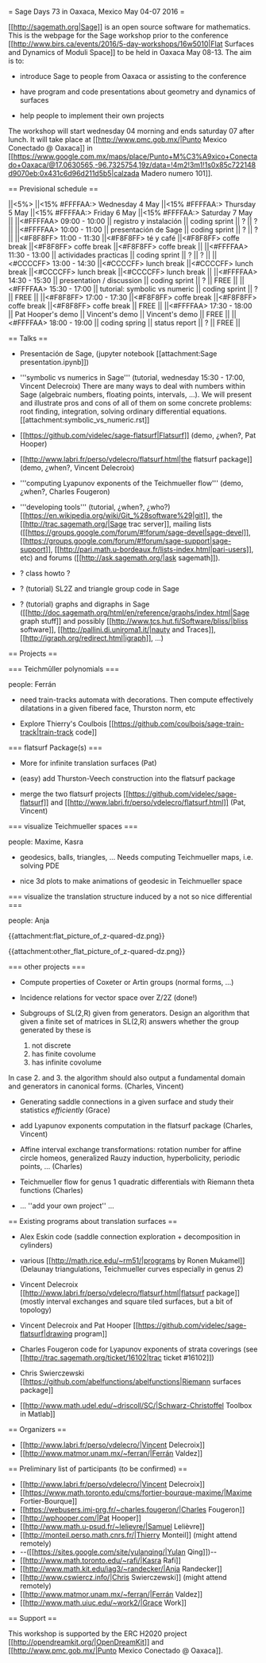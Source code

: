 = Sage Days 73 in Oaxaca, Mexico May 04-07 2016 =

[[http://sagemath.org|Sage]] is an open source software for mathematics. This is the webpage for the Sage workshop prior to the conference [[http://www.birs.ca/events/2016/5-day-workshops/16w5010|Flat Surfaces and Dynamics of Moduli Space]] to be held in Oaxaca May 08-13. The aim is to:

 * introduce Sage to people from Oaxaca or assisting to the conference

 * have program and code presentations about geometry and dynamics of surfaces

 * help people to implement their own projects

The workshop will start wednesday 04 morning and ends saturday 07 after lunch. It will take place at [[http://www.pmc.gob.mx/|Punto Mexico Conectado @ Oaxaca]] in [[https://www.google.com.mx/maps/place/Punto+M%C3%A9xico+Conectado+Oaxaca/@17.0630565,-96.7325754,19z/data=!4m2!3m1!1s0x85c722148d9070eb:0x431c6d96d211d5b5|calzada Madero numero 101]].

== Previsional schedule ==

||<5%>                    ||<15% #FFFFAA:> Wednesday 4 May ||<15%  #FFFFAA:> Thursday 5 May ||<15%  #FFFFAA:> Friday 6 May ||<15%  #FFFFAA:> Saturday 7 May ||
||<#FFFFAA> 09:00 - 10:00 || registro y instalación        || coding sprint                 || ?                           || ?                             ||
||<#FFFFAA> 10:00 - 11:00 || presentación de Sage          || coding sprint                 || ?                           || ?                             ||
||<#F8F8FF> 11:00 - 11:30 ||<#F8F8FF> té y café            ||<#F8F8FF> coffe break          ||<#F8F8FF> coffe break        ||<#F8F8FF> coffe break          ||
||<#FFFFAA> 11:30 - 13:00 || actividades practicas         || coding sprint                 || ?                           || ?                             ||
||<#CCCCFF> 13:00 - 14:30 ||<#CCCCFF> lunch break          ||<#CCCCFF> lunch break          ||<#CCCCFF> lunch break        ||<#CCCCFF> lunch break          ||
||<#FFFFAA> 14:30 - 15:30 || presentation / discussion     || coding sprint                 || ?                           || FREE                          ||
||<#FFFFAA> 15:30 - 17:00 || tutorial: symbolic vs numeric || coding sprint                 || ?                           || FREE                          ||
||<#F8F8FF> 17:00 - 17:30 ||<#F8F8FF> coffe break          ||<#F8F8FF> coffe break          ||<#F8F8FF> coffe break        || FREE                          ||
||<#FFFFAA> 17:30 - 18:00 || Pat Hooper's demo             || Vincent's demo                 || Vincent's demo              || FREE                          ||
||<#FFFFAA> 18:00 - 19:00 || coding spring                 || status report                 || ?                           || FREE                          ||

== Talks ==

 * Presentación de Sage, (jupyter notebook [[attachment:Sage presentation.ipynb]])

 * '''symbolic vs numerics in Sage''' (tutorial, wednesday 15:30 - 17:00, Vincent Delecroix)
   There are many ways to deal with numbers within Sage (algebraic numbers, floating points, intervals, ...). We will present and illustrate pros and cons of all of them on some concrete problems: root finding, integration, solving ordinary differential equations.  [[attachment:symbolic_vs_numeric.rst]]

 * [[https://github.com/videlec/sage-flatsurf|Flatsurf]] (demo, ¿when?,  Pat Hooper)

 * [[http://www.labri.fr/perso/vdelecro/flatsurf.html|the flatsurf package]] (demo, ¿when?, Vincent Delecroix)

 * '''computing Lyapunov exponents of the Teichmueller flow''' (demo, ¿when?, Charles Fougeron)

 * '''developing tools''' (tutorial, ¿when?, ¿who?)
  [[https://en.wikipedia.org/wiki/Git_%28software%29|git]], the [[http://trac.sagemath.org/|Sage trac server]], mailing lists ([[https://groups.google.com/forum/#!forum/sage-devel|sage-devel]], [[https://groups.google.com/forum/#!forum/sage-support|sage-support]], [[http://pari.math.u-bordeaux.fr/lists-index.html|pari-users]], etc) and forums ([[http://ask.sagemath.org/|ask sagemath]]).

 * ? class howto ?

 * ? (tutorial) SL2Z and triangle group code in Sage

 * ? (tutorial) graphs and digraphs in Sage ([[http://doc.sagemath.org/html/en/reference/graphs/index.html|Sage graph stuff]] and possibly [[http://www.tcs.hut.fi/Software/bliss/|bliss software]], [[http://pallini.di.uniroma1.it/|nauty and Traces]], [[http://igraph.org/redirect.html|igraph]], ...)

== Projects ==

=== Teichmûller polynomials ===

people: Ferrán

 * need train-tracks automata with decorations. Then compute effectively dilatations in a given fibered face, Thurston norm, etc

 * Explore Thierry's Coulbois [[https://github.com/coulbois/sage-train-track|train-track code]]

=== flatsurf Package(s) ===

 * More for infinite translation surfaces (Pat)

 * (easy) add Thurston-Veech construction into the flatsurf package

 * merge the two flatsurf projects [[https://github.com/videlec/sage-flatsurf]] and [[http://www.labri.fr/perso/vdelecro/flatsurf.html]] (Pat, Vincent)

=== visualize Teichmueller spaces ===

people: Maxime, Kasra

 * geodesics, balls, triangles, ... Needs computing Teichmueller maps, i.e. solving PDE

 * nice 3d plots to make animations of geodesic in Teichmueller space

=== visualize the translation structure induced by a not so nice differential ===

people: Anja

{{attachment:flat_picture_of_z-quared-dz.png}}

{{attachment:other_flat_picture_of_z-quared-dz.png}}


=== other projects ===

 * Compute properties of Coxeter or Artin groups (normal forms, ...)

 * Incidence relations for vector space over Z/2Z (done!)


 * Subgroups of SL(2,R) given from generators. Design an algorithm that given a finite set of matrices in SL(2,R) answers whether the group generated by these is

    1. not discrete
    2. has finite covolume
    3. has infinite covolume

 In case 2. and 3. the algorithm should also output a fundamental domain and generators in canonical forms. (Charles, Vincent)

 * Generating saddle connections in a given surface and study their statistics *efficiently* (Grace)

 * add Lyapunov exponents computation in the flatsurf package (Charles, Vincent)

 * Affine interval exchange transformations: rotation number for affine circle homeos, generalized Rauzy induction, hyperbolicity, periodic points, ... (Charles)

 * Teichmueller flow for genus 1 quadratic differentials with Riemann theta functions (Charles)

 * ... ''add your own project'' ...

== Existing programs about translation surfaces ==

 * Alex Eskin code (saddle connection exploration + decomposition in cylinders)

 * various [[http://math.rice.edu/~rm51/|programs by Ronen Mukamel]] (Delaunay triangulations, Teichmueller curves especially in genus 2)

 * Vincent Delecroix [[http://www.labri.fr/perso/vdelecro/flatsurf.html|flatsurf package]] (mostly interval exchanges and square tiled surfaces, but a bit of topology)

 * Vincent Delecroix and Pat Hooper [[https://github.com/videlec/sage-flatsurf|drawing program]]

 * Charles Fougeron code for Lyapunov exponents of strata coverings (see [[http://trac.sagemath.org/ticket/16102|trac ticket #16102]])

 * Chris Swierczewski [[https://github.com/abelfunctions/abelfunctions|Riemann surfaces package]]

 * [[http://www.math.udel.edu/~driscoll/SC/|Schwarz-Christoffel Toolbox in Matlab]]

== Organizers ==

 * [[http://www.labri.fr/perso/vdelecro/|Vincent Delecroix]]
 * [[http://www.matmor.unam.mx/~ferran/|Ferrán Valdez]]

== Preliminary list of participants (to be confirmed) ==

 * [[http://www.labri.fr/perso/vdelecro/|Vincent Delecroix]]
 * [[https://www.math.toronto.edu/cms/fortier-bourque-maxime/|Maxime Fortier-Bourque]]
 * [[https://webusers.imj-prg.fr/~charles.fougeron/|Charles Fougeron]]
 * [[http://wphooper.com/|Pat Hooper]]
 * [[http://www.math.u-psud.fr/~lelievre/|Samuel Lelièvre]]
 * [[http://monteil.perso.math.cnrs.fr/|Thierry Monteil]] (might attend remotely)
 * --([[https://sites.google.com/site/yulanqing/|Yulan Qing]])--
 * [[http://www.math.toronto.edu/~rafi/|Kasra Rafi]]
 * [[http://www.math.kit.edu/iag3/~randecker/|Anja Randecker]]
 * [[http://www.cswiercz.info/|Chris Swierczewski]] (might attend remotely)
 * [[http://www.matmor.unam.mx/~ferran/|Ferrán Valdez]]
 * [[http://www.math.uiuc.edu/~work2/|Grace Work]]

== Support ==

This workshop is supported by the ERC H2020 project [[http://opendreamkit.org/|OpenDreamKit]] and [[http://www.pmc.gob.mx/|Punto Mexico Conectado @ Oaxaca]].
